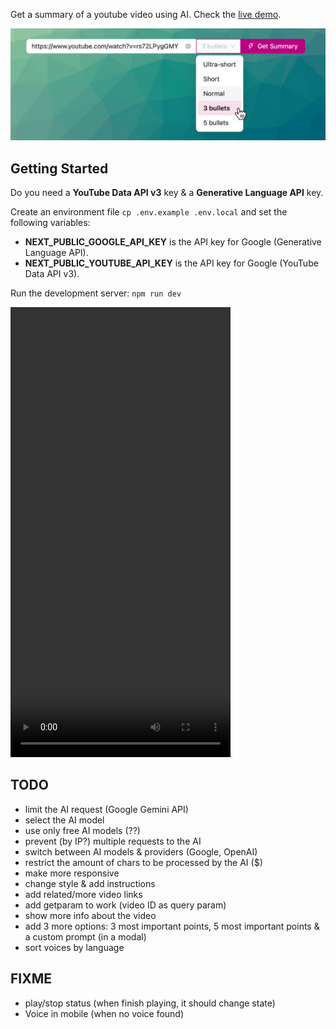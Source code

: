 Get a summary of a youtube video using AI. Check the [live demo](https://yt-summary-next.vercel.app/).

![Preview](public/images/preview.jpg)

## Getting Started

Do you need a **YouTube Data API v3** key & a **Generative Language API** key.

Create an environment file `cp .env.example .env.local` and set the following variables:

- **NEXT_PUBLIC_GOOGLE_API_KEY** is the API key for Google (Generative Language API).
- **NEXT_PUBLIC_YOUTUBE_API_KEY** is the API key for Google (YouTube Data API v3).

Run the development server: `npm run dev`

<video src="https://github.com/user-attachments/assets/d0c3580a-7cbc-4ab1-ad04-42d4e35166bc" width="352" height="720"></video>

## TODO

- limit the AI request (Google Gemini API)
- select the AI model
- use only free AI models (??)
- prevent (by IP?) multiple requests to the AI
- switch between AI models & providers (Google, OpenAI)
- restrict the amount of chars to be processed by the AI ($)
- make more responsive
- change style & add instructions
- add related/more video links
- add getparam to work (video ID as query param)
- show more info about the video
- add 3 more options: 3 most important points, 5 most important points & a custom prompt (in a modal)
- sort voices by language

## FIXME

- play/stop status (when finish playing, it should change state)
- Voice in mobile (when no voice found)
